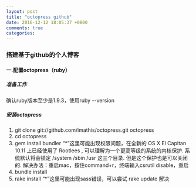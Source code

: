 ```yaml
---
layout: post
title: "octopress github"
date: 2016-12-12 18:05:37 +0800
comments: true
categories: 
---
```


### 搭建基于github的个人博客

#### 一.配置octopress（ruby）
##### 准备工作
确认ruby版本至少是1.9.3，使用ruby --version

##### 安装octopress
1. git clone git://github.com/imathis/octopress.git octopress
2. cd octopress
3. gem install bundler “*”这里可能出现权限问题，在全新的 OS X El Capitan 10.11 上已经使用了 Rootlees , 可以理解为一个更高等级的系统的内核保护. 系统默认将会锁定 /system /sbin /usr 这三个目录. 但是这个保护也是可以关闭的. 解决办法：重启mac，按住command+r，终端输入csrutil disable，重启
4. bundle install  
5. rake install  “*”这里可能出现sass错误，可以尝试 rake update 解决




